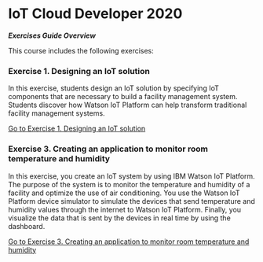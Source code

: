 # IoT Cloud Developer 2020
**_Exercises Guide Overview_**

This course includes the following exercises:

### Exercise 1. Designing an IoT solution
In this exercise, students design an IoT solution by specifying IoT components that are necessary to build a facility management system. Students discover how Watson IoT Platform can help transform traditional facility management systems.

[Go to Exercise 1. Designing an IoT solution](SAIOT2EX01-Design.md)
### Exercise 3. Creating an application to monitor room temperature and humidity
In this exercise, you create an IoT system by using IBM Watson IoT Platform. The purpose of the system is to monitor the temperature and humidity of a facility and optimize the use of air conditioning. You use the Watson IoT Platform device simulator to simulate the devices that send temperature and humidity values through the internet to Watson IoT Platform. Finally, you visualize the data that is sent by the devices in real time by using the dashboard.

[Go to Exercise 3. Creating an application to monitor room temperature and humidity](SAIOT2EX03-mon-temp-hum.md)
